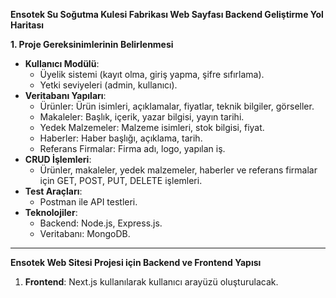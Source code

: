 **Ensotek Su Soğutma Kulesi Fabrikası Web Sayfası Backend Geliştirme Yol Haritası**

**1. Proje Gereksinimlerinin Belirlenmesi**
   - **Kullanıcı Modülü**:
     - Üyelik sistemi (kayıt olma, giriş yapma, şifre sıfırlama).
     - Yetki seviyeleri (admin, kullanıcı).
   - **Veritabanı Yapıları**:
     - Ürünler: Ürün isimleri, açıklamalar, fiyatlar, teknik bilgiler, görseller.
     - Makaleler: Başlık, içerik, yazar bilgisi, yayın tarihi.
     - Yedek Malzemeler: Malzeme isimleri, stok bilgisi, fiyat.
     - Haberler: Haber başlığı, açıklama, tarih.
     - Referans Firmalar: Firma adı, logo, yapılan iş.
   - **CRUD İşlemleri**:
     - Ürünler, makaleler, yedek malzemeler, haberler ve referans firmalar için GET, POST, PUT, DELETE işlemleri.
   - **Test Araçları**:
     - Postman ile API testleri.
   - **Teknolojiler**:
     - Backend: Node.js, Express.js.
     - Veritabanı: MongoDB.

---


**Ensotek Web Sitesi Projesi için Backend ve Frontend Yapısı**

1. **Frontend**: Next.js kullanılarak kullanıcı arayüzü oluşturulacak.


